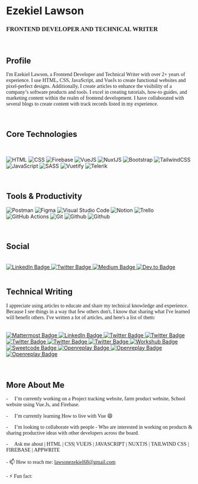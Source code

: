 # Ezekiel Lawson


<h3 style="font-family: 'Lucida Console';">FRONTEND DEVELOPER AND TECHNICAL WRITER</h3>

<br>

## Profile

<span style="font-family: 'Lucida Console';">I'm Ezekiel Lawson, a Frontend Developer and Technical Writer with over 2+ years of experience. I use HTML, CSS, JavaScript, and VueJs to create functional websites and pixel-perfect designs. Additionally, I create articles to enhance the visibility of a company’s software products and tools. I excel in creating tutorials, how-to guides, and marketing content within the realm of frontend development. I have collaborated with several blogs to create content with track records listed in my experience. </span>

<br>

## Core Technologies

<br>

![HTML](https://img.shields.io/badge/HTML5-E34F26?style=for-the-badge&logo=html5&logoColor=white)
![CSS](https://img.shields.io/badge/CSS3-1572B6?style=for-the-badge&logo=css3&logoColor=white)
![Firebase](https://img.shields.io/badge/firebase-ffca28?style=for-the-badge&logo=firebase&logoColor=black)
![VueJS](https://img.shields.io/badge/VueJS-40B682?style=for-the-badge&logo=Vue.js&logoColor=white)
![NuxtJS](https://img.shields.io/badge/NuxtJS-40B682?style=for-the-badge&logo=NUXT.JS&logoColor=white)
![Bootstrap](https://img.shields.io/badge/Bootstrap-purple?style=for-the-badge&logo=bootstrap&logoColor=white)
![TailwindCSS](https://img.shields.io/badge/Tailwind_CSS-38B2AC?style=for-the-badge&logo=tailwind-css&logoColor=white)
![JavaScript](https://img.shields.io/badge/JavaScript-323330?style=for-the-badge&logo=javascript&logoColor=F7DF1E)
![SASS](https://img.shields.io/badge/Sass-CC6699?style=for-the-badge&logo=sass&logoColor=white)
![Vuetify](https://img.shields.io/badge/Vuetify-1866C1?style=for-the-badge&logo=Vuetify&logoColor=white)
![Telerik](https://img.shields.io/badge/telerik-5CE500?style=for-the-badge&logo=Telerik&logoColor=white)

<br>

## Tools & Productivity

![Postman](https://img.shields.io/badge/Postman-FF6C37?style=for-the-badge&logo=Postman&logoColor=white)
![Figma](https://img.shields.io/badge/Figma-F24E1E?style=for-the-badge&logo=figma&logoColor=white)
![Visual Studio Code](https://img.shields.io/badge/Visual_Studio_Code-0078D4?style=for-the-badge&logo=visual%20studio%20code&logoColor=white)
![Notion](https://img.shields.io/badge/Notion-000000?style=for-the-badge&logo=notion&logoColor=white)
![Trello](https://img.shields.io/badge/Trello-0052CC?style=for-the-badge&logo=trello&logoColor=white)
![GitHub Actions](https://img.shields.io/badge/GitHub_Actions-2088FF?style=for-the-badge&logo=github-actions&logoColor=white)
![Git](https://img.shields.io/badge/Git-F05032?style=for-the-badge&logo=git&logoColor=white)
![Github](https://img.shields.io/badge/GITHUB-000000?style=for-the-badge&logo=GITHUB&logoColor=white)
![Github](https://img.shields.io/badge/NETLIFY-3AADBC?style=for-the-badge&logo=NETLIFY&logoColor=white)

<br>

## Social

<br>

<div id="badges">
  <a href="http://www.linkedin.com/in/lawson-ezekiel">
    <img src="https://img.shields.io/badge/LinkedIn-blue?style=for-the-badge&logo=linkedin&logoColor=white" alt="LinkedIn Badge"/>
  </a>
  <a href="https://twitter.com/Vuedian">
    <img src="https://img.shields.io/badge/Twitter-blue?style=for-the-badge&logo=twitter&logoColor=white" alt="Twitter Badge"/>
  </a>
   <a href="https://medium.com/lawsonezekiel68">
    <img src="https://img.shields.io/badge/Medium-black?style=for-the-badge&logo=medium&logoColor=white" alt="Medium Badge"/>
  </a>
   
   <a href="https://dev.to/silentdev">
    <img src="https://img.shields.io/badge/DEV-black?style=for-the-badge&logo=DEV&logoColor=white" alt="Dev.to Badge"/>
  </a>
</div>

<br>

## Technical Writing

<span style="font-family: 'Lucida Console';">I appreciate using articles to educate and share my technical knowledge and experience. Because I see things in a way that few others don't, I know that sharing what I've learned will benefit others. I've written a lot of articles, and here's a list of them:</span>

<br/>

<div id="Articles">
<a href="https://mattermost.com/blog/css-modules-how-do-they-work-in-vue/">
    <img src="https://img.shields.io/badge/Mattermost-yellow?style=for-the-badge&logo=blog.Mattermost&logoColor=white" alt="Mattermost Badge"/>
  </a>

  <a href="https://javascript.works-hub.com/learn/managing-your-state-application-in-javascript-ddc38">
    <img src="https://img.shields.io/badge/Functionalworks-orange?style=for-the-badge&logo=functional.works&logoColor=white" alt="LinkedIn Badge"/>
  </a>
  <a href="https://sweetcode.io/caching-your-dynamic-components-with-vue-keep-alive/">
    <img src="https://img.shields.io/badge/Sweetcode-red?style=for-the-badge&logo=Sweetcode&logoColor=white" alt="Twitter Badge"/>
  </a>
   <a href="https://sweetcode.io/best-practices-for-writing-vue-js/">
    <img src="https://img.shields.io/badge/Sweetcode-red?style=for-the-badge&logo=Sweetcode&logoColor=white" alt="Twitter Badge"/>
  </a>
   <a href="https://blog.logrocket.com/understanding-javascript-currying/">
    <img src="https://img.shields.io/badge/Logrocket-purple?style=for-the-badge&logo=Logrocket&logoColor=white" alt="Twitter Badge"/>
  </a>
  <a href="https://www.geeksforgeeks.org/consuming-a-rest-api-with-axios-in-vue-js/">
    <img src="https://img.shields.io/badge/Geeksforgeeks-green?style=for-the-badge&logo=Geeksforgeeks&logoColor=white" alt="Twitter Badge"/>
  </a>
  <a href="https://lawsonezekiel68.medium.com/eight-security-tips-to-prevent-your-web-application-from-being-hacked-c11680118ad5">
    <img src="https://img.shields.io/badge/Medium-black?style=for-the-badge&logo=medium&logoColor=white" alt="Twitter Badge"/>
  </a>
  <a href="
https://www.works-hub.com/learn/what-is-vue-emit-47bc7
">
    <img src="https://img.shields.io/badge/Functionalworks-orange?style=for-the-badge&logo=functional.works&logoColor=white" alt="Workshub Badge"/>
  </a>
<a href="https://sweetcode.io/best-practices-for-writing-vue-js/">
    <img src="https://img.shields.io/badge/Sweetcode-red?style=for-the-badge&logo=Sweetcode&logoColor=white" alt="Sweetcode Badge"/>
  </a>
<a href="https://blog.openreplay.com/programming-imperative-vs-declarative">
    <img src="https://img.shields.io/badge/Openreplay-blue?style=for-the-badge&logo=blog.openreplay&logoColor=white" alt="Openreplay Badge"/>
  </a>
  <a href="https://blog.openreplay.com/11-authentication-mistakes-and-how-to-fix-them">
    <img src="https://img.shields.io/badge/Openreplay-blue?style=for-the-badge&logo=blog.openreplay&logoColor=white" alt="Openreplay Badge"/>
  </a>
    <a href="https://blog.openreplay.com/validating-forms-with-vue-formulate">
    <img src="https://img.shields.io/badge/Openreplay-blue?style=for-the-badge&logo=blog.openreplay&logoColor=white" alt="Openreplay Badge"/>
  </a>
</div>

<br>
<br>

## More About Me


<span style="font-family: 'Lucida Console';">- 🔭 I’m currently working on a Project tracking website, farm product website, School website using  Vue.Js, and Firebase.
</span>

<span style="font-family: 'Lucida Console';">- 🌱 I’m currently learning How to live with Vue 😄</span>

<span style="font-family: 'Lucida Console';">- 👯 I’m looking to collaborate with people - Who are interested in working on products & sharing productive ideas with other developers across the board.</span>

<span style="font-family: 'Lucida Console';">
- 💬 Ask me about | HTML | CSS| VUEJS | JAVASCRIPT | NUXTJS | TAILWIND CSS | FIREBASE | APPWRITE </span>

<span style="font-family: 'Lucida Console';"> - 📫 How to reach me: lawsonezekiel68@gmail.com</span>

<span style="font-family: 'Lucida Console';">- ⚡ Fun fact: 
</span>
